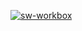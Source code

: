 [![sw-workbox](https://github.com/MarkoMelle/sw-workbox/actions/workflows/main.yml/badge.svg)](https://github.com/MarkoMelle/sw-workbox/actions/workflows/main.yml)